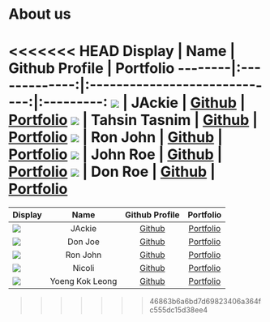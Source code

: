 # About us

<<<<<<< HEAD
Display |     Name      |        Github Profile         | Portfolio 
--------|:-------------:|:-----------------------------:|:---------:
![](https://via.placeholder.com/100.png?text=Photo) |    JAckie     | [Github](https://github.com/) | [Portfolio](docs/team/johndoe.md)
![](https://via.placeholder.com/100.png?text=Photo) | Tahsin Tasnim |      [Github](ttasnim5)       | [Portfolio](docs/team/johndoe.md)
![](https://via.placeholder.com/100.png?text=Photo) |   Ron John    | [Github](https://github.com/) | [Portfolio](docs/team/johndoe.md)
![](https://via.placeholder.com/100.png?text=Photo) |   John Roe    | [Github](https://github.com/) | [Portfolio](docs/team/johndoe.md)
![](https://via.placeholder.com/100.png?text=Photo) |    Don Roe    | [Github](https://github.com/) | [Portfolio](docs/team/johndoe.md)
=======
Display |      Name       | Github Profile | Portfolio 
--------|:---------------:|:--------------:|:---------:
![](https://via.placeholder.com/100.png?text=Photo) |     JAckie      | [Github](https://github.com/) | [Portfolio](docs/team/johndoe.md)
![](https://via.placeholder.com/100.png?text=Photo) |     Don Joe     | [Github](https://github.com/) | [Portfolio](docs/team/johndoe.md)
![](https://via.placeholder.com/100.png?text=Photo) |    Ron John     | [Github](https://github.com/) | [Portfolio](docs/team/johndoe.md)
![](https://via.placeholder.com/100.png?text=Photo) |     Nicoli      | [Github](https://github.com/) | [Portfolio](docs/team/johndoe.md)
![](https://via.placeholder.com/100.png?text=Photo) | Yoeng Kok Leong | [Github](https://github.com/) | [Portfolio](docs/team/johndoe.md)
>>>>>>> 46863b6a6bd7d69823406a364fc555dc15d38ee4
